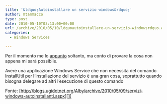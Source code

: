 ```yaml
---
title: '&ldquo;Autoinstallare un servizio windows&rdquo;'
author: mtammacco
type: post
date: 2010-05-10T03:13:00+00:00
url: /archive/2010/05/10/ldquoautoinstallare-un-servizio-windowsrdquo.aspx
categories:
  - Windows Services

---
```

Per il momento me lo <a target="_blank" href="http://blogs.ugidotnet.org/Alby/archive/2010/05/09/servizi-windows-autoinstallanti.aspx" rel="noopener">appunto</a> soltanto, ma conto di provare la cosa non appena mi sarà possibile.

Avere una applicazione Windows Service che non necessita del comando InstallUtil per l’installazione del servizio è una gran cosa, soprattutto quando bisogna delegare ad altri l’esecuzione di questo comando 

Fonte: [http://blogs.ugidotnet.org/Alby/archive/2010/05/09/servizi-windows-autoinstallanti.aspx][1]

 [1]: http://blogs.ugidotnet.org/Alby/archive/2010/05/09/servizi-windows-autoinstallanti.aspx "http://blogs.ugidotnet.org/Alby/archive/2010/05/09/servizi-windows-autoinstallanti.aspx"